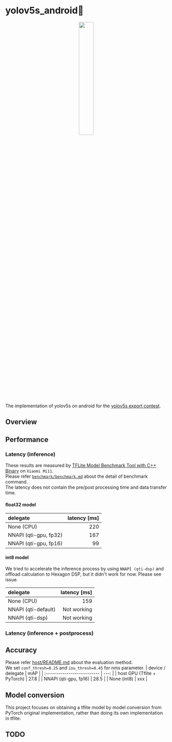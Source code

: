 # yolov5s_android:rocket: 
<div align="center">
<img src="https://github.com/lp6m/yolov5s_android/raw/media/android_app.gif" width=30%>
</div>

The implementation of yolov5s on android for the [yolov5s export contest](https://github.com/ultralytics/yolov5/discussions/3213).    


## Overview

## Performance
### Latency (inference)
These results are measured by [TFLite Model Benchmark Tool with C++ Binary](https://github.com/tensorflow/tensorflow/tree/master/tensorflow/lite/tools/benchmark#profiling-model-operators) on `Xiaomi Mi11`.  
Please refer [`benchmark/benchmark.md`](https://github.com/lp6m/yolov5s_android/tree/dev/benchmark) about the detail of benchmark command.  
The latency does not contain the pre/post processing time and data transfer time.  
#### float32 model  

|       delegate        | latency [ms] |
| :-------------------- | -----------: |
| None (CPU)            |          220 |
| NNAPI (qti-gpu, fp32) |          167 |
| NNAPI (qti-gpu, fp16) |           99 |
  
#### int8 model
We tried to accelerate the inference process by using `NNAPI (qti-dsp)` and offload calculation to Hexagon DSP, but it didn't work for now. Please see issue.
<!-- set issue number -->

|       delegate       | latency [ms] |
| :------------------- | -----------: |
| None (CPU)           |          159 |
| NNAPI  (qti-default) |  Not working |
| NNAPI  (qti-dsp)     |  Not working |

### Latency (inference + postprocess)

## Accuracy
<!-- change link to master after merge -->
Please refer [host/README.md](https://github.com/lp6m/yolov5s_android/tree/dev/host#example2) about the evaluation method.    
We set `conf_thresh=0.25` and `iou_thresh=0.45` for nms parameter.
|     device /  delegate      | mAP  |
| :-------------------------- | ---: |
| host GPU (Tflite + PyTorch) | 27.8 |
| NNAPI  (qti-gpu, fp16)      | 28.5 |
| None   (int8)               |  xxx |


## Model conversion
This project focuses on obtaining a tflite model by model conversion from PyTorch original implementation, rather than doing its own implementation in tflite.  


## TODO
